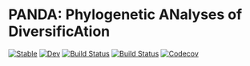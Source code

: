 # PANDA: Phylogenetic ANalyses of DiversificAtion

[![Stable](https://img.shields.io/badge/docs-stable-blue.svg)](https://hmorlon.github.io/PANDA.jl/stable)
[![Dev](https://img.shields.io/badge/docs-dev-blue.svg)](https://hmorlon.github.io/PANDA.jl/dev)
[![Build Status](https://travis-ci.com/hmorlon/PANDA.jl.svg?branch=master)](https://travis-ci.com/hmorlon/PANDA.jl)
[![Build Status](https://ci.appveyor.com/api/projects/status/github/hmorlon/PANDA.jl?svg=true)](https://ci.appveyor.com/project/hmorlon/PANDA-jl)
[![Codecov](https://codecov.io/gh/hmorlon/PANDA.jl/branch/master/graph/badge.svg)](https://codecov.io/gh/hmorlon/PANDA.jl)
